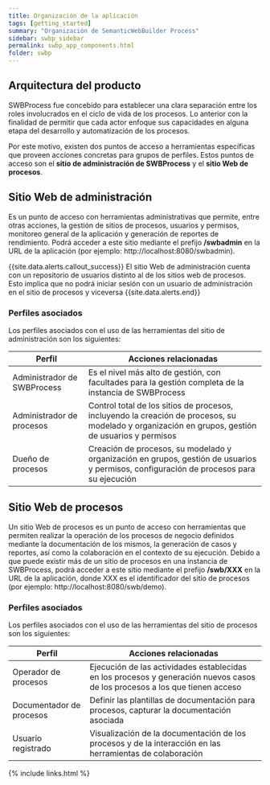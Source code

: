 ```yaml
---
title: Organización de la aplicación
tags: [getting_started]
summary: "Organización de SemanticWebBuilder Process"
sidebar: swbp_sidebar
permalink: swbp_app_components.html
folder: swbp
---
```


## Arquitectura del producto
SWBProcess fue concebido para establecer una clara separación entre los roles involucrados en el ciclo de vida de los procesos. Lo anterior con la finalidad de permitir que cada actor enfoque sus capacidades en alguna etapa del desarrollo y automatización de los procesos.

Por este motivo, existen dos puntos de acceso a herramientas específicas que proveen acciones concretas para grupos de perfiles. Estos puntos de acceso son el **sitio de administración de SWBProcess** y el **sitio Web de procesos**.

## Sitio Web de administración
Es un punto de acceso con herramientas administrativas que permite, entre otras acciones, la gestión de sitios de procesos, usuarios y permisos, monitoreo general de la aplicación y generación de reportes de rendimiento. Podrá acceder a este sitio mediante el prefijo **/swbadmin** en la URL de la aplicación (por ejemplo: http://localhost:8080/swbadmin).

{{site.data.alerts.callout_success}}
El sitio Web de administración cuenta con un repositorio de usuarios distinto al de los sitios web de procesos. Esto implica que no podrá iniciar sesión con un usuario de administración en el sitio de procesos y viceversa
{{site.data.alerts.end}}

### Perfiles asociados
Los perfiles asociados con el uso de las herramientas del sitio de administración son los siguientes:

|Perfil|Acciones relacionadas|
|----|-------|
|Administrador de SWBProcess|Es el nivel más alto de gestión, con facultades para la gestión completa de la instancia de SWBProcess|
|Administrador de procesos|Control total de los sitios de procesos, incluyendo la creación de procesos, su modelado y organización en grupos, gestión de usuarios y permisos|
|Dueño de procesos|Creación de procesos, su modelado y organización en grupos, gestión de usuarios y permisos, configuración de procesos para su ejecución|

## Sitio Web de procesos
Un sitio Web de procesos es un punto de acceso con herramientas que permiten realizar la operación de los procesos de negocio definidos mediante la documentación de los mismos, la generación de casos y reportes, así como la colaboración en el contexto de su ejecución. Debido a que puede existir más de un sitio de procesos en una instancia de SWBProcess, podrá acceder a este sitio mediante el prefijo **/swb/XXX** en la URL de la aplicación, donde XXX es el identificador del sitio de procesos (por ejemplo: http://localhost:8080/swb/demo).

### Perfiles asociados
Los perfiles asociados con el uso de las herramientas del sitio de procesos son los siguientes:

|Perfil|Acciones relacionadas|
|----|-------|
|Operador de procesos|Ejecución de las actividades establecidas en los procesos y generación nuevos casos de los procesos a los que tienen acceso|
|Documentador de procesos|Definir las plantillas de documentación para procesos, capturar la documentación asociada|
|Usuario registrado|Visualización de la documentación de los procesos y de la interacción en las herramientas de colaboración|


{% include links.html %}
